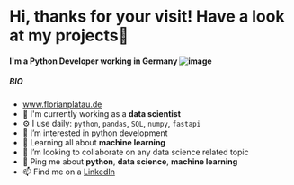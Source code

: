 # Hi, thanks for your visit! Have a look at my projects👋

#### I'm a Python Developer working in Germany ![image](https://user-images.githubusercontent.com/59144947/123522892-c0b3b600-d6c0-11eb-89bb-d9b7cff929df.png)
##### BIO
- www.florianplatau.de
- 🏢 I'm currently working as a **data scientist**
- ⚙️ I use daily: `python`, `pandas`, `SQL`, `numpy`, `fastapi`
- 👀 I’m interested in python development 
- 🌱 Learning all about **machine learning**
- 💞️ I’m looking to collaborate on any data science related topic
- 💬 Ping me about **python**, **data science**, **machine learning**
- 📫 Find me on a <a href="https://www.linkedin.com/in/florian-platau/">LinkedIn</a>

<!---
DanielGuo1/DanielGuo1 is a ✨ special ✨ repository because its `README.md` (this file) appears on your GitHub profile.
You can click the Preview link to take a look at your changes.
--->
